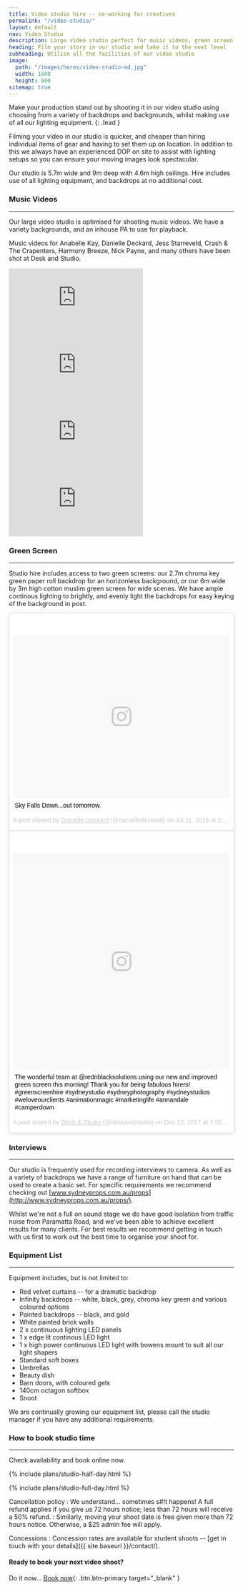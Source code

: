 ```yaml
---
title: Video studio hire -- co-working for creatives
permalink: "/video-studio/"
layout: default
nav: Video Studio
description: Large video studio perfect for music videos, green screen, and interviews.
heading: Film your story in our studio and take it to the next level
subheading: Utilise all the facilities of our video studio
image:
  path: "/images/heros/video-studio-md.jpg"
  width: 1600
  height: 600
sitemap: true
---
```


Make your production stand out by shooting it in our video studio using choosing from a variety of backdrops and backgrounds, whilst making use of all our lighting equipment.
{: .lead }

Filming your video in our studio is quicker, and cheaper than hiring individual items of gear and having to set them up on location. In addition to this we always have an experienced DOP on site to assist with lighting setups so you can ensure your moving images look spectacular.

Our studio is 5.7m wide and 9m deep with 4.6m high ceilings. Hire includes use of all lighting equipment, and backdrops at no additional cost.

### Music Videos

---

Our large video studio is optimised for shooting music videos. We have a variety backgrounds, and an inhouse PA to use for playback.

Music videos for Anabelle Kay, Danielle Deckard, Jess Starreveld, Crash & The Crapenters, Harmony Breeze, Nick Payne, and many others have been shot at Desk and Studio.

<div class="row">
  <div class="col-lg mb-3">
    <div class="embed-responsive embed-responsive-16by9">
      <iframe src="https://www.youtube.com/embed/LfC0KfjJY2I" frameborder="0" allow="autoplay; encrypted-media" allowfullscreen></iframe>
    </div>
  </div>
  <div class="col-lg mb-3">
    <div class="embed-responsive embed-responsive-16by9">
      <iframe src="https://www.youtube.com/embed/o5gO6TNb-C4" frameborder="0" allow="autoplay; encrypted-media" allowfullscreen></iframe>
    </div>
  </div>
</div>
<div class="row">
  <div class="col-lg mb-3">
    <div class="embed-responsive embed-responsive-16by9">
      <iframe src="https://www.youtube.com/embed/qhZcEh0q3mM" frameborder="0" allow="autoplay; encrypted-media" allowfullscreen></iframe>
    </div>
  </div>
  <div class="col-lg mb-3">
    <div class="embed-responsive embed-responsive-16by9">
      <iframe src="https://www.youtube.com/embed/MVAPaXPl8BQ" frameborder="0" allow="autoplay; encrypted-media" allowfullscreen></iframe>
    </div>
  </div>
</div>

### Green Screen

---

Studio hire includes access to two green screens: our 2.7m chroma key green paper roll backdrop for an horizonless background, or our 6m wide by 3m high cotton muslim green screen for wide scenes. We have ample continous lighting to brightly, and evenly light the backdrops for easy keying of the background in post.

<div class="row">
  <div class="col-lg mb-3">
    <blockquote class="instagram-media" data-instgrm-captioned data-instgrm-permalink="https://www.instagram.com/p/BlG11xyg4ah/" data-instgrm-version="9" style=" background:#FFF; border:0; border-radius:3px; box-shadow:0 0 1px 0 rgba(0,0,0,0.5),0 1px 10px 0 rgba(0,0,0,0.15); margin: 1px; max-width:540px; min-width:326px; padding:0; width:99.375%; width:-webkit-calc(100% - 2px); width:calc(100% - 2px);"><div style="padding:8px;"> <div style=" background:#F8F8F8; line-height:0; margin-top:40px; padding:37.56944444444444% 0; text-align:center; width:100%;"> <div style=" background:url(data:image/png;base64,iVBORw0KGgoAAAANSUhEUgAAACwAAAAsCAMAAAApWqozAAAABGdBTUEAALGPC/xhBQAAAAFzUkdCAK7OHOkAAAAMUExURczMzPf399fX1+bm5mzY9AMAAADiSURBVDjLvZXbEsMgCES5/P8/t9FuRVCRmU73JWlzosgSIIZURCjo/ad+EQJJB4Hv8BFt+IDpQoCx1wjOSBFhh2XssxEIYn3ulI/6MNReE07UIWJEv8UEOWDS88LY97kqyTliJKKtuYBbruAyVh5wOHiXmpi5we58Ek028czwyuQdLKPG1Bkb4NnM+VeAnfHqn1k4+GPT6uGQcvu2h2OVuIf/gWUFyy8OWEpdyZSa3aVCqpVoVvzZZ2VTnn2wU8qzVjDDetO90GSy9mVLqtgYSy231MxrY6I2gGqjrTY0L8fxCxfCBbhWrsYYAAAAAElFTkSuQmCC); display:block; height:44px; margin:0 auto -44px; position:relative; top:-22px; width:44px;"></div></div> <p style=" margin:8px 0 0 0; padding:0 4px;"> <a href="https://www.instagram.com/p/BlG11xyg4ah/" style=" color:#000; font-family:Arial,sans-serif; font-size:14px; font-style:normal; font-weight:normal; line-height:17px; text-decoration:none; word-wrap:break-word;" target="_blank">Sky Falls Down...out tomorrow.</a></p> <p style=" color:#c9c8cd; font-family:Arial,sans-serif; font-size:14px; line-height:17px; margin-bottom:0; margin-top:8px; overflow:hidden; padding:8px 0 7px; text-align:center; text-overflow:ellipsis; white-space:nowrap;">A post shared by <a href="https://www.instagram.com/danielledeckard/" style=" color:#c9c8cd; font-family:Arial,sans-serif; font-size:14px; font-style:normal; font-weight:normal; line-height:17px;" target="_blank"> Danielle Deckard</a> (@danielledeckard) on <time style=" font-family:Arial,sans-serif; font-size:14px; line-height:17px;" datetime="2018-07-11T21:44:21+00:00">Jul 11, 2018 at 2:44pm PDT</time></p></div></blockquote> <script async defer src="//www.instagram.com/embed.js"></script>
  </div>
  <div class="col-lg mb-3">
    <blockquote class="instagram-media" data-instgrm-captioned data-instgrm-permalink="https://www.instagram.com/p/Bcqrx04g_F8/" data-instgrm-version="9" style=" background:#FFF; border:0; border-radius:3px; box-shadow:0 0 1px 0 rgba(0,0,0,0.5),0 1px 10px 0 rgba(0,0,0,0.15); margin: 1px; max-width:540px; min-width:326px; padding:0; width:99.375%; width:-webkit-calc(100% - 2px); width:calc(100% - 2px);"><div style="padding:8px;"> <div style=" background:#F8F8F8; line-height:0; margin-top:40px; padding:50.0% 0; text-align:center; width:100%;"> <div style=" background:url(data:image/png;base64,iVBORw0KGgoAAAANSUhEUgAAACwAAAAsCAMAAAApWqozAAAABGdBTUEAALGPC/xhBQAAAAFzUkdCAK7OHOkAAAAMUExURczMzPf399fX1+bm5mzY9AMAAADiSURBVDjLvZXbEsMgCES5/P8/t9FuRVCRmU73JWlzosgSIIZURCjo/ad+EQJJB4Hv8BFt+IDpQoCx1wjOSBFhh2XssxEIYn3ulI/6MNReE07UIWJEv8UEOWDS88LY97kqyTliJKKtuYBbruAyVh5wOHiXmpi5we58Ek028czwyuQdLKPG1Bkb4NnM+VeAnfHqn1k4+GPT6uGQcvu2h2OVuIf/gWUFyy8OWEpdyZSa3aVCqpVoVvzZZ2VTnn2wU8qzVjDDetO90GSy9mVLqtgYSy231MxrY6I2gGqjrTY0L8fxCxfCBbhWrsYYAAAAAElFTkSuQmCC); display:block; height:44px; margin:0 auto -44px; position:relative; top:-22px; width:44px;"></div></div> <p style=" margin:8px 0 0 0; padding:0 4px;"> <a href="https://www.instagram.com/p/Bcqrx04g_F8/" style=" color:#000; font-family:Arial,sans-serif; font-size:14px; font-style:normal; font-weight:normal; line-height:17px; text-decoration:none; word-wrap:break-word;" target="_blank">The wonderful team at @rednblacksolutions using our new and improved green screen this morning! Thank you for being fabulous hirers! #greenscreenhire #sydneystudio #sydneyphotography #sydneystudios #weloveourclients #animationmagic #marketinglife #annandale #camperdown</a></p> <p style=" color:#c9c8cd; font-family:Arial,sans-serif; font-size:14px; line-height:17px; margin-bottom:0; margin-top:8px; overflow:hidden; padding:8px 0 7px; text-align:center; text-overflow:ellipsis; white-space:nowrap;">A post shared by <a href="https://www.instagram.com/deskandstudio/" style=" color:#c9c8cd; font-family:Arial,sans-serif; font-size:14px; font-style:normal; font-weight:normal; line-height:17px;" target="_blank"> Desk &amp; Studio</a> (@deskandstudio) on <time style=" font-family:Arial,sans-serif; font-size:14px; line-height:17px;" datetime="2017-12-14T03:05:56+00:00">Dec 13, 2017 at 7:05pm PST</time></p></div></blockquote>
  </div>
</div>

### Interviews

---

Our studio is frequently used for recording interviews to camera. As well as a variety of backdrops we have a range of furniture on hand that can be used to create a basic set. For specific requirements we recommend checking out [www.sydneyprops.com.au/props](http://www.sydneyprops.com.au/props/).

Whilst we're not a full on sound stage we do have good isolation from traffic noise from Paramatta Road, and we've been able to achieve excellent results for many clients. For best results we recommend getting in touch with us first to work out the best time to organise your shoot for.

### Equipment List

---

Equipment includes, but is not limited to:

- Red velvet curtains -- for a dramatic backdrop
- Infinity backdrops -- white, black, grey, chroma key green and various coloured options
- Painted backdrops -- black, and gold
- White painted brick walls
- 2 x continuous lighting LED panels
- 1 x edge lit continous LED light
- 1 x high power continuous LED light with bowens mount to suit all our light shapers
- Standard soft boxes
- Umbrellas
- Beauty dish
- Barn doors, with coloured gels
- 140cm octagon softbox
- Snoot

We are continually growing our equipment list, please call the studio manager if you have any additional requirements.

### How to book studio time

---

Check availability and book online now.

<div class="card-columns">

  {% include plans/studio-half-day.html %}

  <div class="column-break"></div>
  
  {% include plans/studio-full-day.html %}

</div>

Cancellation policy
: We understand&hellip; sometimes s#!t happens! A full refund applies if you give us 72 hours notice; less than 72 hours will receive a 50% refund. 
: Similarly, moving your shoot date is free given more than 72 hours notice. Otherwise, a $25 admin fee will apply.
  
Concessions
: Concession rates are available for student shoots -- [get in touch with your details]({{ site.baseurl }}/contact/).

#### Ready to book your next video shoot?

Do it now... [Book now](https://deskandstudio.simplybook.me/v2/#book){: .btn.btn-primary target="_blank" }